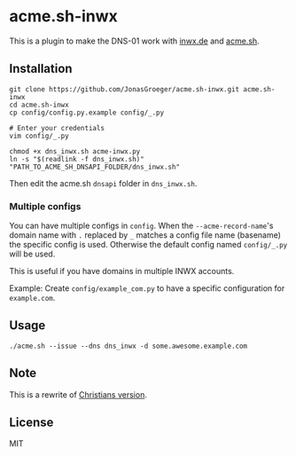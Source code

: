 # acme.sh-inwx

This is a plugin to make the DNS-01 work with [inwx.de](https://www.inwx.de) and [acme.sh](https://github.com/Neilpang/acme.sh).

## Installation

    git clone https://github.com/JonasGroeger/acme.sh-inwx.git acme.sh-inwx
    cd acme.sh-inwx
    cp config/config.py.example config/_.py

    # Enter your credentials
    vim config/_.py

    chmod +x dns_inwx.sh acme-inwx.py
    ln -s "$(readlink -f dns_inwx.sh)" "PATH_TO_ACME_SH_DNSAPI_FOLDER/dns_inwx.sh"

Then edit the acme.sh `dnsapi` folder in `dns_inwx.sh`.

### Multiple configs

You can have multiple configs in `config`. When the `--acme-record-name`'s
domain name with `.` replaced by `_` matches a config file name (basename) the
specific config is used. Otherwise the default config named `config/_.py` will
be used.

This is useful if you have domains in multiple INWX accounts.

Example: Create `config/example_com.py` to have a specific configuration for
`example.com`.

## Usage

    ./acme.sh --issue --dns dns_inwx -d some.awesome.example.com

## Note

This is a rewrite of [Christians version](https://github.com/perryflynn/acme.sh-inwx).

## License
MIT
